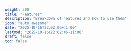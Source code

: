 ```yaml
---
weight: 300
title: "Features"
description: "Breakdown of features and how to use them"
icon: "auto_awesome"
date: "2025-10-16T22:02:06+11:00"
lastmod: "2025-10-16T22:02:06+11:00"
draft: false
toc: false
---
```


